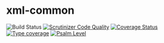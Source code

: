 # xml-common

![Build Status](https://github.com/simplesamlphp/xml-common/workflows/CI/badge.svg?branch=master)
[![Scrutinizer Code Quality](https://scrutinizer-ci.com/g/simplesamlphp/xml-common/badges/quality-score.png?b=master)](https://scrutinizer-ci.com/g/simplesamlphp/xml-common/?branch=master)
[![Coverage Status](https://codecov.io/gh/simplesamlphp/xml-common/branch/master/graph/badge.svg)](https://codecov.io/gh/simplesamlphp/xml-common)
[![Type coverage](https://shepherd.dev/github/simplesamlphp/xml-common/coverage.svg)](https://shepherd.dev/github/simplesamlphp/xml-common)
[![Psalm Level](https://shepherd.dev/github/simplesamlphp/xml-common/level.svg)](https://shepherd.dev/github/simplesamlphp/xml-common)
